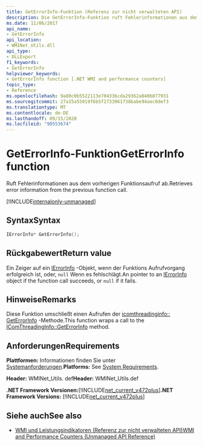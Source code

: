 ```yaml
---
title: GetErrorInfo-Funktion (Referenz zur nicht verwalteten API)
description: Die GetErrorInfo-Funktion ruft Fehlerinformationen aus dem vorherigen Funktions aufgerufenen ab.
ms.date: 11/06/2017
api_name:
- GetErrorInfo
api_location:
- WMINet_Utils.dll
api_type:
- DLLExport
f1_keywords:
- GetErrorInfo
helpviewer_keywords:
- GetErrorInfo function [.NET WMI and performance counters]
topic_type:
- Reference
ms.openlocfilehash: 9a80c0b5522113e704336cda29362a0406077931
ms.sourcegitcommit: 27a15a55019f6b5f2733961738babe94aec0def3
ms.translationtype: MT
ms.contentlocale: de-DE
ms.lasthandoff: 09/15/2020
ms.locfileid: "90553674"
---
```

# <a name="geterrorinfo-function"></a><span data-ttu-id="5c376-103">GetErrorInfo-Funktion</span><span class="sxs-lookup"><span data-stu-id="5c376-103">GetErrorInfo function</span></span>
<span data-ttu-id="5c376-104">Ruft Fehlerinformationen aus dem vorherigen Funktionsaufruf ab.</span><span class="sxs-lookup"><span data-stu-id="5c376-104">Retrieves error information from the previous function call.</span></span>  
  
[!INCLUDE[internalonly-unmanaged](../../../../includes/internalonly-unmanaged.md)]
  
## <a name="syntax"></a><span data-ttu-id="5c376-105">Syntax</span><span class="sxs-lookup"><span data-stu-id="5c376-105">Syntax</span></span>  
  
```cpp  
IErrorInfo* GetErrorInfo();
```  

## <a name="return-value"></a><span data-ttu-id="5c376-106">Rückgabewert</span><span class="sxs-lookup"><span data-stu-id="5c376-106">Return value</span></span>

<span data-ttu-id="5c376-107">Ein Zeiger auf ein [IErrorInfo](/previous-versions/windows/desktop/api/oaidl/nn-oaidl-ierrorinfo) -Objekt, wenn der Funktions Aufrufvorgang erfolgreich ist, oder, `null` Wenn es fehlschlägt.</span><span class="sxs-lookup"><span data-stu-id="5c376-107">An pointer to an [IErrorInfo](/previous-versions/windows/desktop/api/oaidl/nn-oaidl-ierrorinfo) object if the function call succeeds, or `null` if it fails.</span></span>
  
## <a name="remarks"></a><span data-ttu-id="5c376-108">Hinweise</span><span class="sxs-lookup"><span data-stu-id="5c376-108">Remarks</span></span>

<span data-ttu-id="5c376-109">Diese Funktion umschließt einen Aufrufen der [icomthreadinginfo:: GetErrorInfo](/windows/desktop/api/objidlbase/nf-objidlbase-icomthreadinginfo-getcurrentapartmenttype) -Methode.</span><span class="sxs-lookup"><span data-stu-id="5c376-109">This function wraps a call to the [IComThreadingInfo::GetErrorInfo](/windows/desktop/api/objidlbase/nf-objidlbase-icomthreadinginfo-getcurrentapartmenttype) method.</span></span>

## <a name="requirements"></a><span data-ttu-id="5c376-110">Anforderungen</span><span class="sxs-lookup"><span data-stu-id="5c376-110">Requirements</span></span>  
 <span data-ttu-id="5c376-111">**Plattformen:** Informationen finden Sie unter [Systemanforderungen](../../get-started/system-requirements.md).</span><span class="sxs-lookup"><span data-stu-id="5c376-111">**Platforms:** See [System Requirements](../../get-started/system-requirements.md).</span></span>  
  
 <span data-ttu-id="5c376-112">**Header:** WMINet_Utils. def</span><span class="sxs-lookup"><span data-stu-id="5c376-112">**Header:** WMINet_Utils.def</span></span>  
  
 <span data-ttu-id="5c376-113">**.NET Framework Versionen:**[!INCLUDE[net_current_v472plus](../../../../includes/net-current-v472plus.md)]</span><span class="sxs-lookup"><span data-stu-id="5c376-113">**.NET Framework Versions:** [!INCLUDE[net_current_v472plus](../../../../includes/net-current-v472plus.md)]</span></span>  
  
## <a name="see-also"></a><span data-ttu-id="5c376-114">Siehe auch</span><span class="sxs-lookup"><span data-stu-id="5c376-114">See also</span></span>

- [<span data-ttu-id="5c376-115">WMI und Leistungsindikatoren (Referenz zur nicht verwalteten API)</span><span class="sxs-lookup"><span data-stu-id="5c376-115">WMI and Performance Counters (Unmanaged API Reference)</span></span>](index.md)
